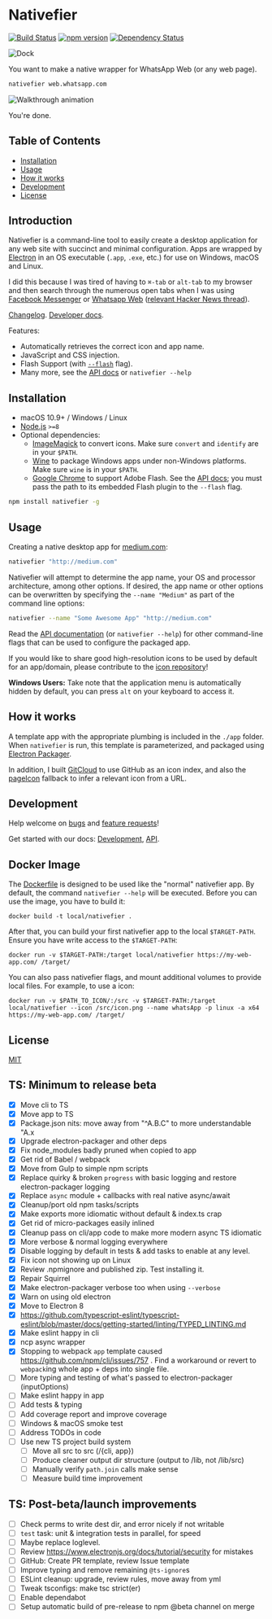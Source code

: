 # Nativefier

[![Build Status](https://travis-ci.org/jiahaog/nativefier.svg?branch=development)](https://travis-ci.org/jiahaog/nativefier)
[![npm version](https://badge.fury.io/js/nativefier.svg)](https://www.npmjs.com/package/nativefier)
[![Dependency Status](https://david-dm.org/jiahaog/nativefier.svg)](https://david-dm.org/jiahaog/nativefier)

![Dock](dock.png)

You want to make a native wrapper for WhatsApp Web (or any web page).

```bash
nativefier web.whatsapp.com
```

![Walkthrough animation](walkthrough.gif)

You're done.

## Table of Contents

  - [Installation](#installation)
  - [Usage](#usage)
  - [How it works](#how-it-works)
  - [Development](docs/development.md)
  - [License](#license)

## Introduction

Nativefier is a command-line tool to easily create a desktop application for any web site with succinct and minimal configuration. Apps are wrapped by [Electron](https://www.electronjs.org/) in an OS executable (`.app`, `.exe`, etc.) for use on Windows, macOS and Linux.

I did this because I was tired of having to `⌘-tab` or `alt-tab` to my browser and then search through the numerous open tabs when I was using [Facebook Messenger](https://messenger.com) or [Whatsapp Web](https://web.whatsapp.com) ([relevant Hacker News thread](https://news.ycombinator.com/item?id=10930718)).

[Changelog](https://github.com/jiahaog/nativefier/blob/master/CHANGELOG.md). [Developer docs](https://github.com/jiahaog/nativefier/blob/master/docs/development.md).

Features:

- Automatically retrieves the correct icon and app name.
- JavaScript and CSS injection.
- Flash Support (with [`--flash`](docs/api.md#flash) flag).
- Many more, see the [API docs](docs/api.md) or `nativefier --help`

## Installation

- macOS 10.9+ / Windows / Linux
- [Node.js](https://nodejs.org/) `>=8`
- Optional dependencies:
    - [ImageMagick](http://www.imagemagick.org/) to convert icons. Make sure `convert` and `identify` are in your `$PATH`.
    - [Wine](https://www.winehq.org/) to package Windows apps under non-Windows platforms. Make sure `wine` is in your `$PATH`.
    - [Google Chrome](https://www.google.com/chrome/) to support Adobe Flash. See the [API docs](docs/api.md); you must pass the path to its embedded Flash plugin to the `--flash` flag.

```bash
npm install nativefier -g
```

## Usage

Creating a native desktop app for [medium.com](http://medium.com):

```bash
nativefier "http://medium.com"
```

Nativefier will attempt to determine the app name, your OS and processor architecture, among other options. If desired, the app name or other options can be overwritten by specifying the `--name "Medium"` as part of the command line options:

```bash
nativefier --name "Some Awesome App" "http://medium.com"
```

Read the [API documentation](docs/api.md) (or `nativefier --help`) for other command-line flags that can be used to configure the packaged app.

If you would like to share good high-resolution icons to be used by default for an app/domain, please contribute to the [icon repository](https://github.com/jiahaog/nativefier-icons)!

**Windows Users:** Take note that the application menu is automatically hidden by default, you can press `alt` on your keyboard to access it.

## How it works

A template app with the appropriate plumbing is included in the `./app` folder. When `nativefier` is run, this template is parameterized, and packaged using [Electron Packager](https://github.com/electron-userland/electron-packager).

In addition, I built [GitCloud](https://github.com/jiahaog/gitcloud) to use GitHub as an icon index, and also the [pageIcon](https://github.com/jiahaog/page-icon) fallback to infer a relevant icon from a URL.

## Development

Help welcome on [bugs](https://github.com/jiahaog/nativefier/issues?q=is%3Aissue+label%3Abug) and [feature requests](https://github.com/jiahaog/nativefier/issues?q=is%3Aissue+label%3A%22feature+request%22)!

Get started with our docs: [Development](docs/development.md), [API](docs/api.md).

## Docker Image

The [Dockerfile](Dockerfile) is designed to be used like the "normal" nativefier app. By default, the command `nativefier --help` will be executed. Before you can use the image, you have to build it:

    docker build -t local/nativefier .
 
After that, you can build your first nativefier app to the local `$TARGET-PATH`. Ensure you have write access to the `$TARGET-PATH`:

    docker run -v $TARGET-PATH:/target local/nativefier https://my-web-app.com/ /target/

You can also pass nativefier flags, and mount additional volumes to provide local files. For example, to use a icon:

    docker run -v $PATH_TO_ICON/:/src -v $TARGET-PATH:/target local/nativefier --icon /src/icon.png --name whatsApp -p linux -a x64 https://my-web-app.com/ /target/

## License

[MIT](LICENSE.md)

## TS: Minimum to release beta

- [x] Move cli to TS
- [x] Move app to TS
- [x] Package.json nits: move away from "^A.B.C" to more understandable "A.x
- [x] Upgrade electron-packager and other deps
- [x] Fix node_modules badly pruned when copied to app
- [x] Get rid of Babel / webpack
- [x] Move from Gulp to simple npm scripts
- [x] Replace quirky & broken `progress` with basic logging and restore electron-packager logging
- [x] Replace `async` module + callbacks with real native async/await
- [x] Cleanup/port old npm tasks/scripts
- [x] Make exports more idiomatic without default & index.ts crap
- [x] Get rid of micro-packages easily inlined
- [x] Cleanup pass on cli/app code to make more modern async TS idiomatic
- [x] More verbose & normal logging everywhere
- [x] Disable logging by default in tests & add tasks to enable at any level.
- [x] Fix icon not showing up on Linux
- [x] Review .npmignore and published zip. Test installing it.
- [x] Repair Squirrel
- [x] Make electron-packager verbose too when using `--verbose`
- [x] Warn on using old electron
- [x] Move to Electron 8
- [x] https://github.com/typescript-eslint/typescript-eslint/blob/master/docs/getting-started/linting/TYPED_LINTING.md
- [x] Make eslint happy in cli
- [x] ncp async wrapper
- [x] Stopping to webpack `app` template caused https://github.com/npm/cli/issues/757 .
      Find a workaround or revert to `webpack`ing whole app + deps into single file.
- [ ] More typing and testing of what's passed to electron-packager (inputOptions)
- [ ] Make eslint happy in app
- [ ] Add tests & typing
- [ ] Add coverage report and improve coverage
- [ ] Windows & macOS smoke test
- [ ] Address TODOs in code
- [ ] Use new TS project build system
    - [ ] Move all src to src (/{cli, app})
    - [ ] Produce cleaner output dir structure (output to /lib, not /lib/src)
    - [ ] Manually verify `path.join` calls make sense
    - [ ] Measure build time improvement

## TS: Post-beta/launch improvements

- [ ] Check perms to write dest dir, and error nicely if not writable
- [ ] `test` task: unit & integration tests in parallel, for speed
- [ ] Maybe replace loglevel.
- [ ] Review https://www.electronjs.org/docs/tutorial/security for mistakes
- [ ] GitHub: Create PR template, review Issue template
- [ ] Improve typing and remove remaining `@ts-ignore`s
- [ ] ESLint cleanup: upgrade, review rules, move away from yml
- [ ] Tweak tsconfigs: make tsc strict(er)
- [ ] Enable dependabot
- [ ] Setup automatic build of pre-release to npm @beta channel on merge
